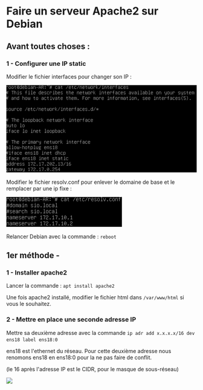# Faire un serveur Apache2 sur Debian

## Avant toutes choses :

### 1 - Configurer une IP static

Modifier le fichier interfaces pour changer son IP :

![](Capture/interfaces.png)

Modifier le fichier resolv.conf pour enlever le domaine de base et le remplacer par une ip fixe :

![](Capture/resolv.png)

Relancer Debian avec la commande : ```reboot```

## 1er méthode - 

### 1 - Installer apache2

Lancer la commande : ```apt install apache2```

Une fois apache2 installé, modifier le fichier html dans ```/var/www/html``` si vous le souhaitez.

### 2 - Mettre en place une seconde adresse IP

Mettre sa deuxième adresse avec la commande ```ip adr add x.x.x.x/16 dev ens18 label ens18:0```

ens18 est l'ethernet du réseau.
Pour cette deuxième adresse nous renomons ens18 en ens18:0 pour la ne pas faire de conflit.

(le 16 après l'adresse IP est le CIDR, pour le masque de sous-réseau)

![](Capture)
